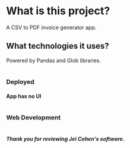 # What is this project?
A CSV to PDF invoice generator app.

## What technologies it uses?
Powered by Pandas and Glob libraries. 
#

### Deployed
#### App has no UI
#

### Web Development
#

##### Thank you for reviewing Jei Cohen's software.